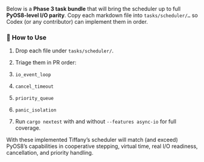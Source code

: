 Below is a **Phase 3 task bundle** that will bring the scheduler up to full **PyOS8-level I/O parity**.
Copy each markdown file into `tasks/scheduler/…` so Codex (or any contributor) can implement them in order.





### 🔖 How to Use

1. Drop each file under `tasks/scheduler/`.
2. Triage them in PR order:

  
  2. `io_event_loop`
  3. `cancel_timeout`
  4. `priority_queue`
  5. `panic_isolation`
3. Run `cargo nextest` with and without `--features async-io` for full coverage.

With these implemented Tiffany’s scheduler will match (and exceed) PyOS8’s capabilities in cooperative stepping, virtual time, real I/O readiness, cancellation, and priority handling.
